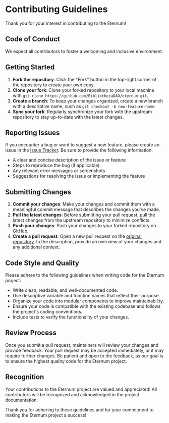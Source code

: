 # Contributing Guidelines

Thank you for your interest in contributing to the Eternum!

## Code of Conduct

We expect all contributors to foster a welcoming and inclusive environment.

## Getting Started

1. **Fork the repository**: Click the "Fork" button in the top-right corner of the repository to create your own copy.
2. **Clone your fork**: Clone your forked repository to your local machine with
   `git clone https://github.com/BibliothecaDAO/eternum.git`.
3. **Create a branch**: To keep your changes organized, create a new branch with a descriptive name, such as
   `git checkout -b new-feature-name`.
4. **Sync your fork**: Regularly synchronize your fork with the upstream repository to stay up-to-date with the latest
   changes.

## Reporting Issues

If you encounter a bug or want to suggest a new feature, please create an issue in the
[Issue Tracker](https://github.com/BibliothecaDAO/eternum/issues). Be sure to provide the following information:

- A clear and concise description of the issue or feature
- Steps to reproduce the bug (if applicable)
- Any relevant error messages or screenshots
- Suggestions for resolving the issue or implementing the feature

## Submitting Changes

1. **Commit your changes**: Make your changes and commit them with a meaningful commit message that describes the
   changes you've made.
2. **Pull the latest changes**: Before submitting your pull request, pull the latest changes from the upstream
   repository to minimize conflicts.
3. **Push your changes**: Push your changes to your forked repository on GitHub.
4. **Create a pull request**: Open a new pull request on the
   [original repository](https://github.com/BibliothecaDAO/eternum). In the description, provide an overview of your
   changes and any additional context.

## Code Style and Quality

Please adhere to the following guidelines when writing code for the Eternum project:

- Write clean, readable, and well-documented code.
- Use descriptive variable and function names that reflect their purpose.
- Organize your code into modular components to improve maintainability.
- Ensure your code is compatible with the existing codebase and follows the project's coding conventions.
- Include tests to verify the functionality of your changes.

## Review Process

Once you submit a pull request, maintainers will review your changes and provide feedback. Your pull request may be
accepted immediately, or it may require further changes. Be patient and open to the feedback, as our goal is to ensure
the highest quality code for the Eternum project.

## Recognition

Your contributions to the Eternum project are valued and appreciated! All contributors will be recognized and
acknowledged in the project documentation.

Thank you for adhering to these guidelines and for your commitment to making the Eternum project a success!
